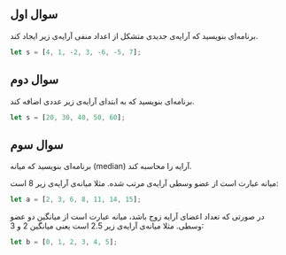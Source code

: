 ## سوال اول 

برنامه‌ای بنویسید که آرایه‌ی جدیدی متشکل از اعداد منفی آرایه‌ی زیر ایجاد کند.

```js
let s = [4, 1, -2, 3, -6, -5, 7];
```

## سوال دوم

برنامه‌ای بنویسید که به ابتدای آرایه‌ی زیر عددی اضافه کند.

```js
let s = [20, 30, 40, 50, 60];
```

## سوال سوم

برنامه‌ای بنویسید که میانه (median) آرایه را محاسبه کند.

میانه عبارت است از عضو وسطی آرایه‌ی مرتب شده. مثلا میانه‌ی آرایه‌ی زیر 8 است:

```js
let a = [2, 3, 6, 8, 11, 14, 15];
```

در صورتی که تعداد اعضای آرایه زوج باشد، میانه عبارت است از میانگین دو عضو وسطی. مثلا میانه‌ی آرایه‌ی زیر 2.5 است یعنی میانگین 2 و 3:

```js
let b = [0, 1, 2, 3, 4, 5];
